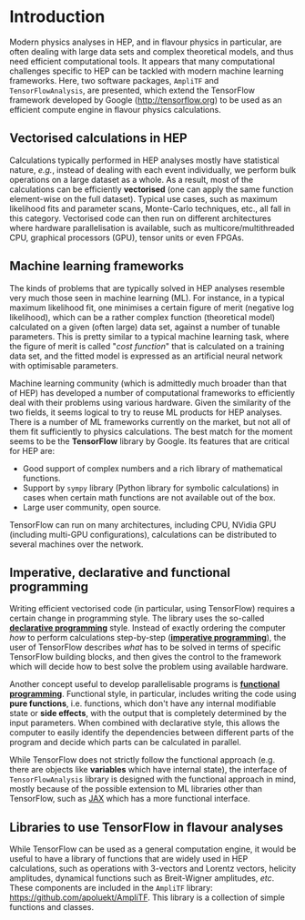 # Introduction

Modern physics analyses in HEP, and in flavour physics in particular, are often dealing with large data sets and complex theoretical models, and thus need efficient computational tools. It appears that many computational challenges specific to HEP can be tackled with modern machine learning frameworks. Here, two software packages, `AmpliTF` and `TensorFlowAnalysis`, are presented, which extend the TensorFlow framework developed by Google (<http://tensorflow.org>) to be used as an efficient compute engine in flavour physics calculations. 

## Vectorised calculations in HEP

Calculations typically performed in HEP analyses mostly have statistical nature, _e.g._, instead of dealing with each event individually, we perform bulk operations on a large dataset as a whole. As a result, most of the calculations can be efficiently __vectorised__ (one can apply the same function element-wise on the full dataset). Typical use cases, such as maximum likelihood fits and parameter scans, Monte-Carlo techniques, etc., all fall in this category. Vectorised code can then run on different architectures where hardware parallelisation is available, such as multicore/multithreaded CPU, graphical processors (GPU), tensor units or even FPGAs. 

## Machine learning frameworks

The kinds of problems that are typically solved in HEP analyses resemble very much those seen in machine learning (ML). For instance, in a typical maximum likelihood fit, one minimises a certain figure of merit (negative log likelihood), which can be a rather complex function (theoretical model) calculated on a given (often large) data set, against a number of tunable parameters. This is pretty similar to a typical machine learning task, where the figure of merit is called "_cost function_" that is calculated on a training data set, and the fitted model is expressed as an artificial neural network with optimisable parameters. 

Machine learning community (which is admittedly much broader than that of HEP) has developed a number of computational frameworks to efficiently deal with their 
problems using various hardware. Given the similarity of the two fields, it seems logical to try to reuse ML products for HEP analyses. There is a number of ML frameworks currently on the market, but not all of them fit sufficiently to physics calculations. The best match for the moment seems to be the __TensorFlow__ library by Google. Its features that are critical for HEP are: 

   * Good support of complex numbers and a rich library of mathematical functions.
   * Support by `sympy` library (Python library for symbolic calculations) in cases when certain math functions are not available out of the box.
   * Large user community, open source.

TensorFlow can run on many architectures, including CPU, NVidia GPU (including multi-GPU configurations), calculations can be distributed to several machines over the network. 

## Imperative, declarative and functional programming

Writing efficient vectorised code (in particular, using TensorFlow) requires a certain change in programming style. The library uses the so-called 
[__declarative programming__](https://en.wikipedia.org/wiki/Declarative_programming) style. Instead of exactly ordering the computer _how_ to perform calculations step-by-step ([__imperative programming__](https://en.wikipedia.org/wiki/Imperative_programming)), the user of TensorFlow describes _what_ has to be solved in terms of specific TensorFlow building blocks, and then gives the control to the framework which will decide how to best solve the problem using available hardware. 

Another concept useful to develop parallelisable programs is [__functional programming__](https://en.wikipedia.org/wiki/Functional_programming). Functional style, in particular, includes writing the code using __pure functions__, i.e. functions, which don't have any internal modifiable state or __side effects__, with the output that is completely determined by the input parameters. When combined with declarative style, this allows the computer to easily identify the dependencies between different parts of the program and decide which parts can be calculated in parallel. 

While TensorFlow does not strictly follow the functional approach (e.g. there are objects like __variables__ which have internal state), the interface of `TensorFlowAnalysis` library is designed with the functional approach in mind, mostly because of the possible extension to ML libraries other than TensorFlow, such as [JAX](https://jax.readthedocs.io/en/latest/) which has a more functional interface. 

## Libraries to use TensorFlow in flavour analyses

While TensorFlow can be used as a general computation engine, it would be useful to have a library of functions that are widely used in HEP calculations, such as operations with 3-vectors and Lorentz vectors, helicity amplitudes, dynamical functions such as Breit-Wigner amplitudes, _etc_. These components are included in the `AmpliTF` library: https://github.com/apoluekt/AmpliTF. This library is a collection of simple functions and classes. 


